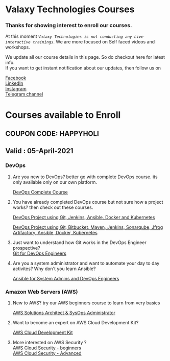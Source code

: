 
# Valaxy Technologies Courses


### Thanks for showing interest to enroll our courses. 

At this moment *``Valaxy Technologies is not conducting any Live interactive trainings``*. We are more focused on Self faced videos and workshops. 

We update all our course details in this page. So do checkout here for latest info.  
If you want to get instant notification about our updates, then follow us on   

[Facebook](https://www.facebook.com/ValaxyTechnologies/)   
[LinkedIn](https://www.linkedin.com/in/valaxytechnologies/)  
[Instagram](https://www.instagram.com/valaxytechnologies)  
[Telegram channel](https://t.me/valaxytech) 


# Courses available to Enroll  
 ## COUPON CODE: HAPPYHOLI 
 ## Valid : 05-April-2021
### DevOps 
1. Are you new to DevOps? better go with complete DevOps course. its only available only on our own platform. 

   [DevOps Complete Course](https://valaxy.thinkific.com/courses/devops-complete-course)

1. You have already completed DevOps course but not sure how a project works? then check out these courses. 

   [DevOps Project using Git, Jenkins, Ansible, Docker and Kubernetes](https://www.udemy.com/course/valaxy-devops/?referralCode=8147A5CF4C8C7D9E253F) 

   [DevOps Project using Git, Bitbucket, Maven, Jenkins, Sonarqube, Jfrog Artifactory, Ansible, Docker, Kubernetes](https://www.udemy.com/course/valaxy-devops/?referralCode=8147A5CF4C8C7D9E253F)

1. Just want to understand how Git works in the DevOps Engineer prospective?  
   [Git for DevOps Engineers](https://www.udemy.com/course/devops-project-jenkins-cicd-for-kubernetes-deployments/?referralCode=EADD1BF129B9DB8B9947)

1. Are you a system administrator and want to automate your day to day activites? 
   Why don't you learn Ansible?   

   [Ansible for System Admins and DevOps Engineers](https://www.udemy.com/course/valaxy-ansible/?referralCode=9F36DC2010AEB6D64263) 

### Amazon Web Servers (AWS)

1. New to AWS? try our AWS beginners course to learn from very basics  

   [AWS Solutions Architect & SysOps Administrator](https://www.udemy.com/course/awstutorial/?referralCode=CB2918B27C4DF19D1E38)

1. Want to become an expert on AWS Cloud Development Kit?   

   [AWS Cloud Development Kit](https://www.udemy.com/course/aws-cloud-development-kit-from-beginner-to-professional/?referralCode=E15D7FB64E417C547579)

 1. More interested on AWS Security ?   
    [AWS Cloud Security - beginners](https://www.udemy.com/course/aws-cloud-security/?referralCode=B7F1B6C78B45ADAF77A9)  
    [AWS Cloud Security - Advanced](https://www.udemy.com/course/aws-cloud-security-proactive-way/?referralCode=71DC542AD4481309A441)
